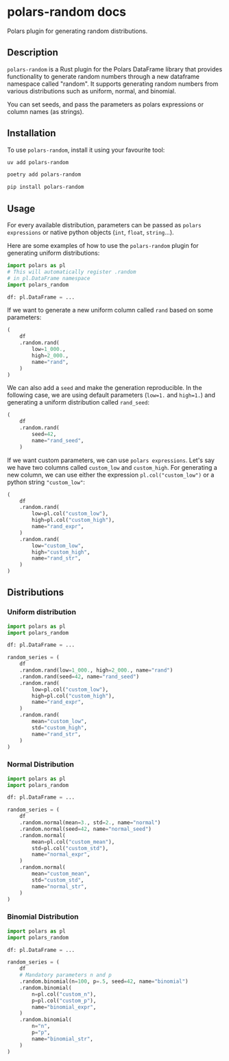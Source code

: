 # polars-random docs

Polars plugin for generating random distributions.

## Description

`polars-random` is a Rust plugin for the Polars DataFrame library that provides functionality to generate random numbers through a new dataframe namespace called "random". It supports generating random numbers from various distributions such as uniform, normal, and binomial.

You can set seeds, and pass the parameters as polars expressions or column names (as strings).

## Installation

To use `polars-random`, install it using your favourite tool:

```sh
uv add polars-random
```

```sh
poetry add polars-random
```
```sh
pip install polars-random
```


## Usage

For every available distribution, parameters can be passed as `polars expressions` or native python objects (`int`, `float`, `string`...).

Here are some examples of how to use the `polars-random` plugin for generating uniform distributions:

```python
import polars as pl
# This will automatically register .random
# in pl.DataFrame namespace
import polars_random

df: pl.DataFrame = ...
```

If we want to generate a new uniform column called `rand` based on some parameters:
```python
(
    df
    .random.rand(
        low=1_000.,
        high=2_000.,
        name="rand",
    )
)
```

We can also add a `seed` and make the generation reproducible. In the following case, we are using default parameters (`low=1.` and `high=1.`) and generating a uniform distribution called `rand_seed`:
```python
(
    df
    .random.rand(
        seed=42, 
        name="rand_seed",
    )
```

If we want custom parameters, we can use `polars expressions`. Let's say we have two columns called `custom_low` and `custom_high`. For generating a new column, we can use either the expression `pl.col("custom_low")` or a python string `"custom_low"`:
```python
(
    df
    .random.rand(
        low=pl.col("custom_low"),
        high=pl.col("custom_high"),
        name="rand_expr",
    )
    .random.rand(
        low="custom_low",
        high="custom_high",
        name="rand_str",
    )
)
```

## Distributions

### Uniform distribution

```python
import polars as pl
import polars_random

df: pl.DataFrame = ...

random_series = (
    df
    .random.rand(low=1_000., high=2_000., name="rand")
    .random.rand(seed=42, name="rand_seed")
    .random.rand(
        low=pl.col("custom_low"),
        high=pl.col("custom_high"),
        name="rand_expr",
    )
    .random.rand(
        mean="custom_low",
        std="custom_high",
        name="rand_str",
    )
)
```

### Normal Distribution

```python
import polars as pl
import polars_random

df: pl.DataFrame = ...

random_series = (
    df
    .random.normal(mean=3., std=2., name="normal")
    .random.normal(seed=42, name="normal_seed")
    .random.normal(
        mean=pl.col("custom_mean"),
        std=pl.col("custom_std"),
        name="normal_expr",
    )
    .random.normal(
        mean="custom_mean",
        std="custom_std",
        name="normal_str",
    )
)
```

### Binomial Distribution

```python
import polars as pl
import polars_random

df: pl.DataFrame = ...

random_series = (
    df
    # Mandatory parameters n and p
    .random.binomial(n=100, p=.5, seed=42, name="binomial")
    .random.binomial(
        n=pl.col("custom_n"),
        p=pl.col("custom_p"),
        name="binomial_expr",
    )
    .random.binomial(
        n="n",
        p="p",
        name="binomial_str",
    )
)
```

